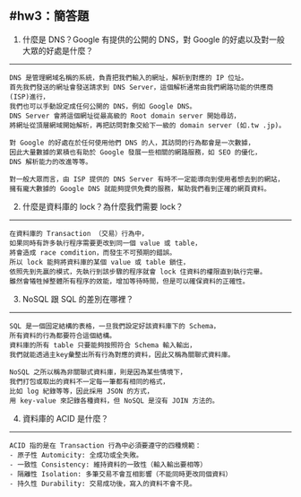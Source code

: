 #hw3：簡答題
----
1. 什麼是 DNS？Google 有提供的公開的 DNS，對 Google 的好處以及對一般大眾的好處是什麼？
----
	DNS 是管理網域名稱的系統，負責把我們輸入的網址，解析到對應的 IP 位址。
	首先我們發送的網址會發送請求到 DNS Server，這個解析通常由我們網路功能的供應商(ISP)進行，
	我們也可以手動設定成任何公開的 DNS，例如 Google DNS。
	DNS Server 會將這個網址從最高級的 Root domain server 開始尋訪，
	將網址從頂層網域開始解析，再把訪問對象交給下一級的 domain server (如.tw .jp)。

	對 Google 的好處在於任何使用他們 DNS 的人，其訪問的行為都會是一次數據，
	因此大量數據的累積也有助於 Google 發展一些相關的網路服務，如 SEO 的優化，
	DNS 解析能力的改進等等。

	對一般大眾而言，由 ISP 提供的 DNS Server 有時不一定能導向到使用者想去到的網站，
	擁有龐大數據的 Google DNS 就能夠提供免費的服務，幫助我們看到正確的網頁資料。

2. 什麼是資料庫的 lock？為什麼我們需要 lock？
----
	在資料庫的 Transaction （交易）行為中，
	如果同時有許多執行程序需要更改到同一個 value 或 table，
	將會造成 race comdition，而發生不可預期的錯誤。
	所以 lock 能夠將資料庫的某個 value 或 table 鎖住，
	依照先到先贏的模式，先執行到該步驟的程序就會 lock 住資料的權限直到執行完畢。
	雖然會犧牲掉整體所有程序的效能，增加等待時間，但是可以確保資料的正確性。

3. NoSQL 跟 SQL 的差別在哪裡？
----
	SQL 是一個固定結構的表格，一旦我們設定好該資料庫下的 Schema，
	所有資料的行為都要符合這個結構。
	資料庫的所有 table 只要能夠按照符合 Schema 輸入輸出，
	我們就能透過主key彙整出所有行為對應的資料，因此又稱為關聯式資料庫。 

	NoSQL 之所以稱為非關聯式資料庫，則是因為某些情境下，
	我們打包或取出的資料不一定每一筆都有相同的格式，
	比如 log 紀錄等等，因此採用 JSON 的方式，
	用 key-value 來記錄各種資料，但 NoSQL 是沒有 JOIN 方法的。

4. 資料庫的 ACID 是什麼？
----
	ACID 指的是在 Transaction 行為中必須要遵守的四種規範：
	- 原子性 Automicity: 全成功或全失敗。
	- 一致性 Consistency: 維持資料的一致性（輸入輸出要相等）
	- 隔離性 Isolation: 多筆交易不會互相影響（不能同時更改同個資料）
	- 持久性 Durability: 交易成功後，寫入的資料不會不見。